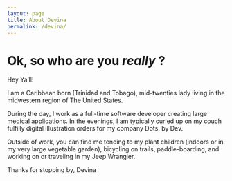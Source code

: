 ```yaml
---
layout: page
title: About Devina
permalink: /devina/
---
```

# Ok, so who are you *really* ? 

Hey Ya’ll! 

I am a Caribbean born (Trinidad and Tobago), mid-twenties lady living in the midwestern region of The United States.

During the day, I work as a full-time software developer creating large medical applications. In the evenings, I am typically curled up on my couch fulfilly digital illustration orders for my company Dots. by Dev. 

Outside of work, you can find me tending to my plant children (indoors or in my very large vegetable garden), bicycling on trails, paddle-boarding, and working on or traveling in my Jeep Wrangler. 

Thanks for stopping by, 
Devina